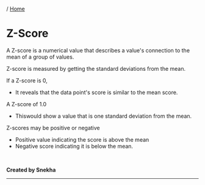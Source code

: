 / [Home](index.md)

# Z-Score

A Z-score is a numerical value that describes a value's connection to the mean of a group of values. 

Z-score is measured by getting the standard deviations from the mean. 

If a Z-score is 0, 
 - It reveals that the data point's score is similar to the mean score.

A Z-score of 1.0 
 - Thiswould show a value that is one standard deviation from the mean.
 
Z-scores may be positive or negative
 - Positive value indicating the score is above the mean 
 - Negative score indicating it is below the mean.

<br>

**Created by Snekha**

---

<br>